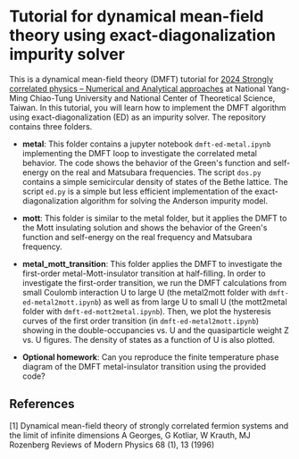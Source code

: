# Tutorial for dynamical mean-field theory using exact-diagonalization impurity solver

This is a dynamical mean-field theory (DMFT) tutorial for [2024 Strongly correlated physics – Numerical and Analytical approaches](https://www.phys.ncts.ntu.edu.tw/act/actnews/2024-Strongly-correlated-physics-%E2%80%93-Numerical-and-Analytical-approaches-44671449/home "2024 Strongly correlated physics – Numerical and Analytical approaches") at National Yang-Ming Chiao-Tung University and National Center of Theoretical Science, Taiwan. In this tutorial, you will learn how to implement the DMFT algorithm using exact-diagonalization (ED) as an impurity solver. The repository contains three folders.

- **metal**: This folder contains a jupyter notebook ```dmft-ed-metal.ipynb``` implementing the DMFT loop to investigate the correlated metal behavior. The code shows the behavior of the Green's function and self-energy on the real and Matsubara frequencies. The script ```dos.py``` contains a simple semicircular density of states of the Bethe lattice. The script ```ed.py``` is a simple but less efficient implementation of the exact-diagonalization algorithm for solving the Anderson impurity model.

- **mott**: This folder is similar to the metal folder, but it applies the DMFT to the Mott insulating solution and shows the behavior of the Green's function and self-energy on the real frequency and Matsubara frequency.

- **metal_mott_transition**: This folder applies the DMFT to investigate the first-order metal-Mott-insulator transition at half-filling. In order to investigate the first-order transition, we run the DMFT calculations from small Coulomb interaction U to large U (the metal2mott folder with ```dmft-ed-metal2mott.ipynb```) as well as from large U to small U (the mott2metal folder with ```dmft-ed-mott2metal.ipynb```). Then, we plot the hysteresis curves of the first order transition (in ```dmft-ed-metal2mott.ipynb```) showing in the double-occupancies vs. U and the quasiparticle weight Z vs. U figures. The density of states as a function of U is also plotted.

- **Optional homework**: Can you reproduce the finite temperature phase diagram of the DMFT metal-insulator transition using the provided code?

## References
<a id="1">[1]</a> 
Dynamical mean-field theory of strongly correlated fermion systems and the limit of infinite dimensions
A Georges, G Kotliar, W Krauth, MJ Rozenberg
Reviews of Modern Physics 68 (1), 13 (1996)
